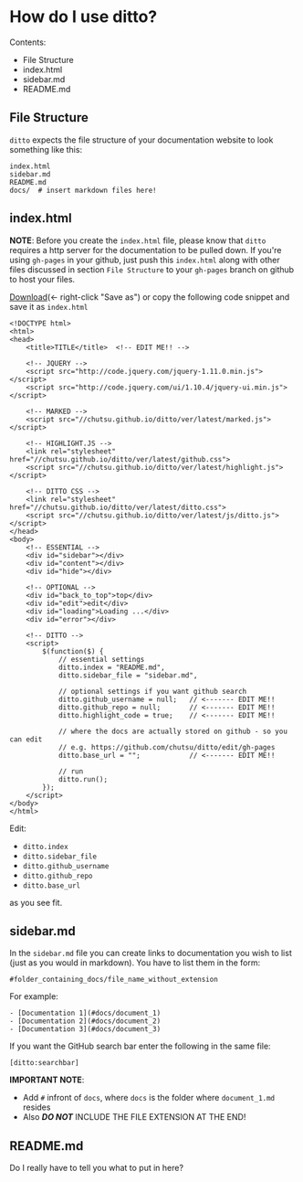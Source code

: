 # How do I use ditto?

Contents:
- File Structure
- index.html
- sidebar.md
- README.md


## File Structure
`ditto` expects the file structure of your documentation website to look
something like this:

    index.html
    sidebar.md
    README.md
    docs/  # insert markdown files here!

## index.html
**NOTE**: Before you create the `index.html` file, please know that `ditto`
requires a http server for the documentation to be pulled down. If you're using
`gh-pages` in your github, just push this `index.html` along with other files
discussed in section `File Structure` to your `gh-pages` branch on github to
host your files.

[Download][index_file](<- right-click "Save as") or copy the following code
snippet and save it as `index.html`


    <!DOCTYPE html>
    <html>
    <head>
        <title>TITLE</title>  <!-- EDIT ME!! -->

        <!-- JQUERY -->
        <script src="http://code.jquery.com/jquery-1.11.0.min.js"></script>
        <script src="http://code.jquery.com/ui/1.10.4/jquery-ui.min.js"></script>

        <!-- MARKED -->
        <script src="//chutsu.github.io/ditto/ver/latest/marked.js"></script>

        <!-- HIGHLIGHT.JS -->
        <link rel="stylesheet" href="//chutsu.github.io/ditto/ver/latest/github.css">
        <script src="//chutsu.github.io/ditto/ver/latest/highlight.js"></script>

        <!-- DITTO CSS -->
        <link rel="stylesheet" href="//chutsu.github.io/ditto/ver/latest/ditto.css">
        <script src="//chutsu.github.io/ditto/ver/latest/js/ditto.js"></script>
    </head>
    <body>
        <!-- ESSENTIAL -->
        <div id="sidebar"></div>
        <div id="content"></div>
        <div id="hide"></div>

        <!-- OPTIONAL -->
        <div id="back_to_top">top</div>
        <div id="edit">edit</div>
        <div id="loading">Loading ...</div>
        <div id="error"></div>

        <!-- DITTO -->
        <script>
            $(function($) {
                // essential settings
                ditto.index = "README.md",
                ditto.sidebar_file = "sidebar.md",

                // optional settings if you want github search
                ditto.github_username = null;   // <------- EDIT ME!!
                ditto.github_repo = null;       // <------- EDIT ME!!
                ditto.highlight_code = true;    // <------- EDIT ME!!

                // where the docs are actually stored on github - so you can edit
                // e.g. https://github.com/chutsu/ditto/edit/gh-pages
                ditto.base_url = "";            // <------- EDIT ME!!

                // run
                ditto.run();
            });
        </script>
    </body>
    </html>


Edit:
- `ditto.index`
- `ditto.sidebar_file`
- `ditto.github_username`
- `ditto.github_repo`
- `ditto.base_url`

as you see fit.


## sidebar.md
In the `sidebar.md` file you can create links to documentation you wish to list
(just as you would in markdown). You have to list them in the form:

    #folder_containing_docs/file_name_without_extension

For example:

    - [Documentation 1](#docs/document_1)
    - [Documentation 2](#docs/document_2)
    - [Documentation 3](#docs/document_3)

If you want the GitHub search bar enter the following in the same file:

    [ditto:searchbar]

**IMPORTANT NOTE**:
- Add `#` infront of `docs`, where `docs` is the folder where `document_1.md` resides
- Also ___DO NOT___ INCLUDE THE FILE EXTENSION AT THE END!

## README.md
Do I really have to tell you what to put in here?


[index_file]: http://raw.githubusercontent.com/chutsu/ditto/master/ver/latest/index.html
